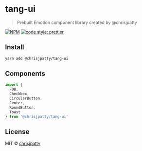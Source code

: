 # tang-ui

> Prebuilt Emotion component library created by @chrisjpatty

[![NPM](https://img.shields.io/npm/v/@chrisjpatty/tang-ui.svg)](https://www.npmjs.com/package/@chrisjpatty/tang-ui) [![code style: prettier](https://img.shields.io/badge/code_style-prettier-ff69b4.svg?style=flat-square)](https://github.com/prettier/prettier)

## Install

```bash
yarn add @chrisjpatty/tang-ui
```

## Components

```jsx
import {
  FOB,
  Checkbox,
  CircularButton,
  Center,
  RoundButton,
  Toast
} from '@chrisjpatty/tang-ui'
```

## License

MIT © [chrisjpatty](https://github.com/chrisjpatty)
